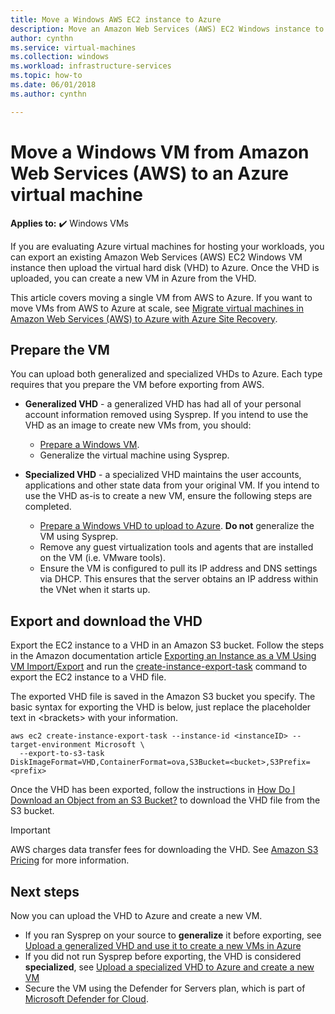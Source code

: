 ```yaml
---
title: Move a Windows AWS EC2 instance to Azure
description: Move an Amazon Web Services (AWS) EC2 Windows instance to an Azure virtual machine. 
author: cynthn
ms.service: virtual-machines
ms.collection: windows
ms.workload: infrastructure-services
ms.topic: how-to
ms.date: 06/01/2018
ms.author: cynthn

---
```



# Move a Windows VM from Amazon Web Services (AWS) to an Azure virtual machine

**Applies to:** :heavy_check_mark: Windows VMs 


If you are evaluating Azure virtual machines for hosting your workloads, you can export an existing Amazon Web Services (AWS) EC2 Windows VM instance then upload the virtual hard disk (VHD) to Azure. Once the VHD is uploaded, you can create a new VM in Azure from the VHD. 

This article covers moving a single VM from AWS to Azure. If you want to move VMs from AWS to Azure at scale, see [Migrate virtual machines in Amazon Web Services (AWS) to Azure with Azure Site Recovery](../../site-recovery/migrate-tutorial-aws-azure.md).

## Prepare the VM 
 
You can upload both generalized and specialized VHDs to Azure. Each type requires that you prepare the VM before exporting from AWS. 

- **Generalized VHD** - a generalized VHD has had all of your personal account information removed using Sysprep. If you intend to use the VHD as an image to create new VMs from, you should: 
 
	* [Prepare a Windows VM](prepare-for-upload-vhd-image.md).  
	* Generalize the virtual machine using Sysprep.  

 
- **Specialized VHD** - a specialized VHD maintains the user accounts, applications and other state data from your original VM. If you intend to use the VHD as-is to create a new VM, ensure the following steps are completed.  
	* [Prepare a Windows VHD to upload to Azure](prepare-for-upload-vhd-image.md). **Do not** generalize the VM using Sysprep. 
	* Remove any guest virtualization tools and agents that are installed on the VM (i.e. VMware tools). 
	* Ensure the VM is configured to pull its IP address and DNS settings via DHCP. This ensures that the server obtains an IP address within the VNet when it starts up.  


## Export and download the VHD 

Export the EC2 instance to a VHD in an Amazon S3 bucket. Follow the steps in the Amazon documentation article [Exporting an Instance as a VM Using VM Import/Export](https://docs.aws.amazon.com/vm-import/latest/userguide/vmexport.html) and run the [create-instance-export-task](https://docs.aws.amazon.com/cli/latest/reference/ec2/create-instance-export-task.html) command to export the EC2 instance to a VHD file. 

The exported VHD file is saved in the Amazon S3 bucket you specify. The basic syntax for exporting the VHD is below, just replace the placeholder text in \<brackets> with your information.

```
aws ec2 create-instance-export-task --instance-id <instanceID> --target-environment Microsoft \
  --export-to-s3-task DiskImageFormat=VHD,ContainerFormat=ova,S3Bucket=<bucket>,S3Prefix=<prefix>
```

Once the VHD has been exported, follow the instructions in [How Do I Download an Object from an S3 Bucket?](https://docs.aws.amazon.com/AmazonS3/latest/user-guide/download-objects.html) to download the VHD file from the S3 bucket. 

> [!IMPORTANT]
> AWS charges data transfer fees for downloading the VHD. See [Amazon S3 Pricing](https://aws.amazon.com/s3/pricing/) for more information.


## Next steps

Now you can upload the VHD to Azure and create a new VM. 

- If you ran Sysprep on your source to **generalize** it before exporting, see [Upload a generalized VHD and use it to create a new VMs in Azure](upload-generalized-managed.md)
- If you did not run Sysprep before exporting, the VHD is considered **specialized**, see [Upload a specialized VHD to Azure and create a new VM](create-vm-specialized.md)
- Secure the VM using the Defender for Servers plan, which is part of [Microsoft Defender for Cloud](https://docs.microsoft.com/en-us/azure/defender-for-cloud/defender-for-servers-introduction).

 
